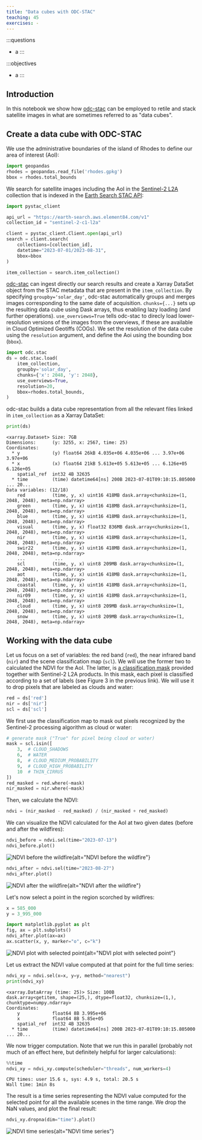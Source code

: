 ```yaml
---
title: "Data cubes with ODC-STAC"
teaching: 45
exercises: -
---
```


:::questions
- a
:::

:::objectives
- a
:::

## Introduction

In this notebook we show how [odc-stac](https://odc-stac.readthedocs.io/en/latest/?badge=latest) can be employed to retile and stack satellite images in what are sometimes referred to as "data cubes".

## Create a data cube with ODC-STAC

We use the administrative boundaries of the island of Rhodes to define our area of interest (AoI):

```python
import geopandas
rhodes = geopandas.read_file('rhodes.gpkg')
bbox = rhodes.total_bounds
```

We search for satellite images including the AoI in the [Sentinel-2 L2A](https://radiantearth.github.io/stac-browser/#/external/earth-search.aws.element84.com/v1/collections/sentinel-2-l2a) collection that is indexed in the [Earth Search STAC API](https://radiantearth.github.io/stac-browser/#/external/earth-search.aws.element84.com/v1/):

```python
import pystac_client

api_url = "https://earth-search.aws.element84.com/v1"
collection_id = "sentinel-2-c1-l2a"

client = pystac_client.Client.open(api_url)
search = client.search(
    collections=[collection_id],
    datetime="2023-07-01/2023-08-31",
    bbox=bbox
)

item_collection = search.item_collection()
```

[odc-stac](https://odc-stac.readthedocs.io/en/latest/?badge=latest) can ingest directly our search results and create a Xarray DataSet object from the STAC metadata that are present in the `item_collection`. By specifying `groupby='solar_day'`, odc-stac automatically groups and merges images corresponding to the same date of acquisition. `chunks={...}` sets up the resulting data cube using Dask arrays, thus enabling lazy loading (and further operations). `use_overviews=True` tells odc-stac to direcly load lower-resolution versions of the images from the overviews, if these are available in Cloud Optimized Geotiffs (COGs). We set the resolution of the data cube using the `resolution` argument, and define the Aoi using the bounding box (`bbox`).

```python
import odc.stac
ds = odc.stac.load(
    item_collection,
    groupby='solar_day',
    chunks={'x': 2048, 'y': 2048},
    use_overviews=True,
    resolution=20,
    bbox=rhodes.total_bounds,
)
```

odc-stac builds a data cube representation from all the relevant files linked in `item_collection` as a Xarray DataSet:

```python
print(ds)
```

```output
<xarray.Dataset> Size: 7GB
Dimensions:      (y: 3255, x: 2567, time: 25)
Coordinates:
  * y            (y) float64 26kB 4.035e+06 4.035e+06 ... 3.97e+06 3.97e+06
  * x            (x) float64 21kB 5.613e+05 5.613e+05 ... 6.126e+05 6.126e+05
    spatial_ref  int32 4B 32635
  * time         (time) datetime64[ns] 200B 2023-07-01T09:10:15.805000 ... 20...
Data variables: (12/18)
    red          (time, y, x) uint16 418MB dask.array<chunksize=(1, 2048, 2048), meta=np.ndarray>
    green        (time, y, x) uint16 418MB dask.array<chunksize=(1, 2048, 2048), meta=np.ndarray>
    blue         (time, y, x) uint16 418MB dask.array<chunksize=(1, 2048, 2048), meta=np.ndarray>
    visual       (time, y, x) float32 836MB dask.array<chunksize=(1, 2048, 2048), meta=np.ndarray>
    nir          (time, y, x) uint16 418MB dask.array<chunksize=(1, 2048, 2048), meta=np.ndarray>
    swir22       (time, y, x) uint16 418MB dask.array<chunksize=(1, 2048, 2048), meta=np.ndarray>
    ...           ...
    scl          (time, y, x) uint8 209MB dask.array<chunksize=(1, 2048, 2048), meta=np.ndarray>
    aot          (time, y, x) uint16 418MB dask.array<chunksize=(1, 2048, 2048), meta=np.ndarray>
    coastal      (time, y, x) uint16 418MB dask.array<chunksize=(1, 2048, 2048), meta=np.ndarray>
    nir09        (time, y, x) uint16 418MB dask.array<chunksize=(1, 2048, 2048), meta=np.ndarray>
    cloud        (time, y, x) uint8 209MB dask.array<chunksize=(1, 2048, 2048), meta=np.ndarray>
    snow         (time, y, x) uint8 209MB dask.array<chunksize=(1, 2048, 2048), meta=np.ndarray>
```

## Working with the data cube

Let us focus on a set of variables: the red band (`red`), the near infrared band (`nir`) and the scene classification map (`scl`). We will use the former two to calculated the NDVI for the AoI. The latter, is [a classification mask](https://sentinels.copernicus.eu/web/sentinel/technical-guides/sentinel-2-msi/level-2a/algorithm-overview) provided together with Sentinel-2 L2A products. In this mask, each pixel is classified according to a set of labels (see Figure 3 in the previous link). We will use it to drop pixels that are labeled as clouds and water:

```python
red = ds['red']
nir = ds['nir']
scl = ds['scl']
```

We first use the classification map to mask out pixels recognized by the Sentinel-2 processing algorithm as cloud or water:

```python
# generate mask ("True" for pixel being cloud or water)
mask = scl.isin([
    3,  # CLOUD_SHADOWS
    6,  # WATER
    8,  # CLOUD_MEDIUM_PROBABILITY
    9,  # CLOUD_HIGH_PROBABILITY
    10  # THIN_CIRRUS
])
red_masked = red.where(~mask)
nir_masked = nir.where(~mask)
```

Then, we calculate the NDVI:

```python
ndvi = (nir_masked - red_masked) / (nir_masked + red_masked)
```

We can visualize the NDVI calculated for the AoI at two given dates (before and after the wildfires):

```python
ndvi_before = ndvi.sel(time="2023-07-13")
ndvi_before.plot()
```

![NDVI before the wildfire](fig/E12/NDVI-before.png){alt="NDVI before the wildfire"}

```python
ndvi_after = ndvi.sel(time="2023-08-27")
ndvi_after.plot()
```

![NDVI after the wildfire](fig/E12/NDVI-after.png){alt="NDVI after the wildfire"}

Let's now select a point in the region scorched by wildfires:

```python
x = 585_000
y = 3_995_000

import matplotlib.pyplot as plt
fig, ax = plt.subplots()
ndvi_after.plot(ax=ax)
ax.scatter(x, y, marker="o", c="k")
```

![NDVI plot with selected point](fig/E12/NDVI-after_point.png){alt="NDVI plot with selected point"}

Let us extract the NDVI value computed at that point for the full time series:

```python
ndvi_xy = ndvi.sel(x=x, y=y, method="nearest")
print(ndvi_xy)
```

```output
<xarray.DataArray (time: 25)> Size: 100B
dask.array<getitem, shape=(25,), dtype=float32, chunksize=(1,), chunktype=numpy.ndarray>
Coordinates:
    y            float64 8B 3.995e+06
    x            float64 8B 5.85e+05
    spatial_ref  int32 4B 32635
  * time         (time) datetime64[ns] 200B 2023-07-01T09:10:15.805000 ... 20...
```

We now trigger computation. Note that we run this in parallel (probably not much of an effect here, but definitely helpful for larger calculations):

```python
%%time
ndvi_xy = ndvi_xy.compute(scheduler="threads", num_workers=4)
```

```output
CPU times: user 15.6 s, sys: 4.9 s, total: 20.5 s
Wall time: 1min 8s
```

The result is a time series representing the NDVI value computed for the selected point for all the available scenes in the time range. We drop the NaN values, and plot the final result:

```python
ndvi_xy.dropna(dim="time").plot()
```

![NDVI time series](fig/E12/NDVI-time-series.png){alt="NDVI time series"}
